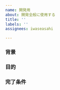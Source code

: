```yaml
---
name: 開発用
about: 開発全般に使用する
title: ''
labels: ''
assignees: iwaseasahi

---
```


### 背景



### 目的



### 完了条件
